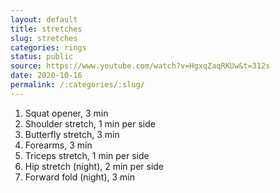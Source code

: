 ```yaml
---
layout: default
title: stretches
slug: stretches
categories: rings
status: public
source: https://www.youtube.com/watch?v=HgxqZaqRKUw&t=312s
date: 2020-10-16
permalink: /:categories/:slug/
---
```



<!-- | |  |  |  |
| -- | -- | ------------- | --: |
| 1 | Squat opener  | 3 min          | <img src="/assets/images/rings/stretches01.png" style="width: 250px" /> |
| 2 | Shoulder stretch  | 1 min per side | <img src="/assets/images/rings/stretches02.png" style="width: 250px" /> |
| 3 | Butterfly stretch | 3 min          |<img src="/assets/images/rings/stretches03.png" style="width: 250px" /> |
| 4 | Forearms          | 3 min          |<img src="/assets/images/rings/stretches04.png" style="width: 250px" />|
| 5 | Triceps stretch   | 1 min per side |<img src="/assets/images/rings/stretches05.png" style="width: 250px" />|
| 6 (night) | Hip stretch   | 2 min per side |<img src="/assets/images/rings/stretches06.png" style="width: 250px" />|
| 7 (night) | Forward fold   | 3 min |<img src="/assets/images/rings/stretches07.png" style="width: 250px" />|
| | | | | -->


1. Squat opener, 3 min
1. Shoulder stretch, 1 min per side
1. Butterfly stretch, 3 min
1. Forearms, 3 min
1. Triceps stretch, 1 min per side
1. Hip stretch (night), 2 min per side
1. Forward fold (night), 3 min